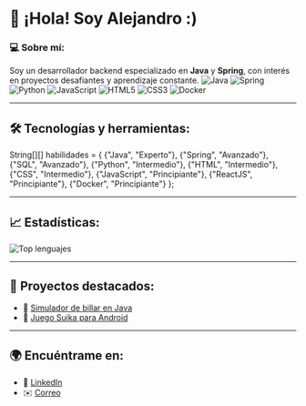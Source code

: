 # 👋 ¡Hola! Soy Alejandro :)

### 💻 Sobre mí:
Soy un desarrollador backend especializado en **Java** y **Spring**, con interés en proyectos desafiantes y aprendizaje constante.
![Java](https://img.shields.io/badge/Java-ED8B00?style=for-the-badge&logo=java&logoColor=white)
![Spring](https://img.shields.io/badge/Spring-6DB33F?style=for-the-badge&logo=spring&logoColor=white)
![Python](https://img.shields.io/badge/Python-3776AB?style=for-the-badge&logo=python&logoColor=white)
![JavaScript](https://img.shields.io/badge/JavaScript-F7DF1E?style=for-the-badge&logo=javascript&logoColor=black)
![HTML5](https://img.shields.io/badge/HTML5-E34F26?style=for-the-badge&logo=html5&logoColor=white)
![CSS3](https://img.shields.io/badge/CSS3-1572B6?style=for-the-badge&logo=css3&logoColor=white)
![Docker](https://img.shields.io/badge/Docker-2496ED?style=for-the-badge&logo=docker&logoColor=white)

---

## 🛠️ Tecnologías y herramientas:
String[][] habilidades = {
        {"Java", "Experto"},
        {"Spring", "Avanzado"},
        {"SQL", "Avanzado"},
        {"Python", "Intermedio"},
        {"HTML", "Intermedio"},
        {"CSS", "Intermedio"},
        {"JavaScript", "Principiante"},
        {"ReactJS", "Principiante"},
        {"Docker", "Principiante"}
};

---

## 📈 Estadísticas:
![Top lenguajes](https://github-readme-stats.vercel.app/api/top-langs/?username=lioteronn&layout=compact&theme=radical)

---

## 🌟 Proyectos destacados:
- 🎱 [Simulador de billar en Java](https://github.com/usuario/billar)
- 📱 [Juego Suika para Android](https://github.com/Lioteronn/pixelated-suika-game)

---

## 🌍 Encuéntrame en:
- 💼 [LinkedIn](https://www.linkedin.com/in/alejandro-l%C3%B3pez-p%C3%A9rez-7b587625a/)
- ✉️ [Correo](mailto:alex.perez.informatica@gmail.com)
